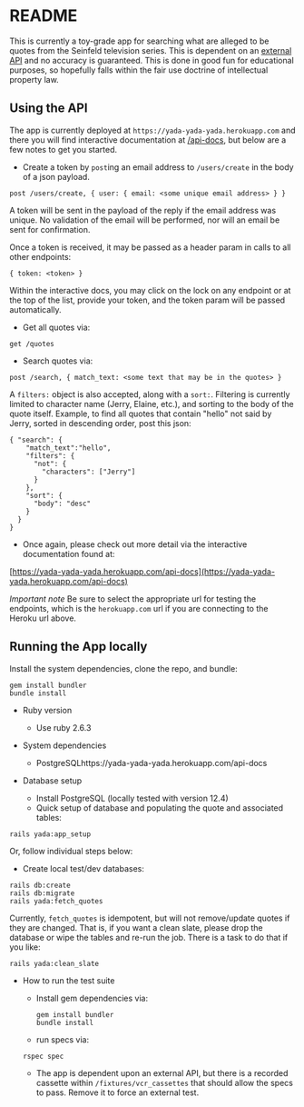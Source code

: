 # README

This is currently a toy-grade app for searching what are alleged
to be quotes from the Seinfeld television series. This is
dependent on an [external API](https://seinfeld-quotes.herokuapp.com/) and no accuracy is guaranteed. This
is done in good fun for educational purposes, so hopefully falls
within the fair use doctrine of intellectual property law.

## Using the API

The app is currently deployed at `https://yada-yada-yada.herokuapp.com` and
there you will find interactive documentation at [/api-docs](https://yada-yada-yada.herokuapp.com/api-docs), but
below are a few notes to get you started.

- Create a token by `post`ing an email address to `/users/create` in
the body of a json payload.

`post /users/create, { user: { email: <some unique email address> } }`

A token will be sent in the payload of the reply if the email address
was unique. No validation of the email will be performed, nor will an email be sent for confirmation.

Once a token is received, it may be passed as a header param in calls to all other endpoints:

```
{ token: <token> }
```

Within the interactive
docs, you may click on the lock on any endpoint or at the top of the list, provide your token, and the token
param will be passed automatically.

- Get all quotes via:

`get /quotes`

- Search quotes via:

`post /search, { match_text: <some text that may be in the quotes> }`

A `filters:` object is also accepted, along with a `sort:`. Filtering is currently limited to character name (Jerry, Elaine, etc.), and sorting to the body of the quote itself. Example, to find all
quotes that contain "hello" not said by Jerry, sorted in descending order, post
this json:
```
{ "search": {
    "match_text":"hello",
    "filters": {
      "not": {
        "characters": ["Jerry"]
      }
    },
    "sort": {
      "body": "desc"
    }
  }
}
```


- Once again, please check out more detail via the interactive documentation found at:

[https://yada-yada-yada.herokuapp.com/api-docs](https://yada-yada-yada.herokuapp.com/api-docs)

*Important note* Be sure to select the appropriate url for testing the endpoints, which is the  `herokuapp.com` url if you are connecting to the Heroku url above.

## Running the App locally

Install the system dependencies, clone the repo, and bundle:

```
gem install bundler
bundle install
```

* Ruby version
  - Use ruby 2.6.3

* System dependencies

  - PostgreSQLhttps://yada-yada-yada.herokuapp.com/api-docs

* Database setup

  - Install PostgreSQL (locally tested with version 12.4)
  - Quick setup of database and populating the quote and associated tables:
```(ruby)
rails yada:app_setup
```
Or, follow individual steps below:

  - Create local test/dev databases:
```
rails db:create
rails db:migrate
rails yada:fetch_quotes
```
Currently, `fetch_quotes` is idempotent, but will not remove/update quotes if they are changed. That is, if you want a
clean slate, please drop the database or wipe the tables and re-run the job. There is a task to do that if you like:
```(ruby)
rails yada:clean_slate
```

* How to run the test suite

  - Install gem dependencies via:
    ```(ruby)
    gem install bundler
    bundle install
    ```
   - run specs via:
    ```
    rspec spec
    ```
     - The app is dependent upon an external API, but there is a recorded cassette within `/fixtures/vcr_cassettes`
that should allow the specs to pass. Remove it to force an external test.
